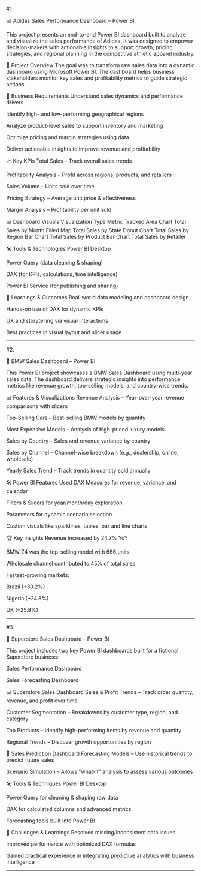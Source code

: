 #1


📊 Adidas Sales Performance Dashboard – Power BI

This project presents an end-to-end Power BI dashboard built to analyze and visualize the sales performance of Adidas. It was designed to empower decision-makers with actionable insights to support growth, pricing strategies, and regional planning in the competitive athletic apparel industry.

📌 Project Overview
The goal was to transform raw sales data into a dynamic dashboard using Microsoft Power BI. The dashboard helps business stakeholders monitor key sales and profitability metrics to guide strategic actions.

🎯 Business Requirements
Understand sales dynamics and performance drivers

Identify high- and low-performing geographical regions

Analyze product-level sales to support inventory and marketing

Optimize pricing and margin strategies using data

Deliver actionable insights to improve revenue and profitability

📈 Key KPIs
Total Sales – Track overall sales trends

Profitability Analysis – Profit across regions, products, and retailers

Sales Volume – Units sold over time

Pricing Strategy – Average unit price & effectiveness

Margin Analysis – Profitability per unit sold

📊 Dashboard Visuals
Visualization Type	Metric Tracked
Area Chart	Total Sales by Month
Filled Map	Total Sales by State
Donut Chart	Total Sales by Region
Bar Chart	Total Sales by Product
Bar Chart	Total Sales by Retailer

🛠️ Tools & Technologies
Power BI Desktop

Power Query (data cleaning & shaping)

DAX (for KPIs, calculations, time intelligence)

Power BI Service (for publishing and sharing)

📌 Learnings & Outcomes
Real-world data modeling and dashboard design

Hands-on use of DAX for dynamic KPIs

UX and storytelling via visual interactions

Best practices in visual layout and slicer usage


--------------------------------------------------------------------------------------------------------------------------------------------------------------------------------------------------------------------

#2. 


🚗 BMW Sales Dashboard – Power BI

This Power BI project showcases a BMW Sales Dashboard using multi-year sales data. The dashboard delivers strategic insights into performance metrics like revenue growth, top-selling models, and country-wise trends.

📊 Features & Visualizations
Revenue Analysis – Year-over-year revenue comparisons with slicers

Top-Selling Cars – Best-selling BMW models by quantity

Most Expensive Models – Analysis of high-priced luxury models

Sales by Country – Sales and revenue variance by country

Sales by Channel – Channel-wise breakdown (e.g., dealership, online, wholesale)

Yearly Sales Trend – Track trends in quantity sold annually

🛠️ Power BI Features Used
DAX Measures for revenue, variance, and calendar

Filters & Slicers for year/month/day exploration

Parameters for dynamic scenario selection

Custom visuals like sparklines, tables, bar and line charts

🏆 Key Insights
Revenue increased by 24.7% YoY

BMW Z4 was the top-selling model with 666 units

Wholesale channel contributed to 45% of total sales

Fastest-growing markets:

Brazil (+30.2%)

Nigeria (+24.8%)

UK (+25.8%)


--------------------------------------------------------------------------------------------------------------------------------------------------------------------------------------------------------------------

#3. 


🏪 Superstore Sales Dashboard – Power BI

This project includes two key Power BI dashboards built for a fictional Superstore business:

Sales Performance Dashboard

Sales Forecasting Dashboard

📊 Superstore Sales Dashboard
Sales & Profit Trends – Track order quantity, revenue, and profit over time

Customer Segmentation – Breakdowns by customer type, region, and category

Top Products – Identify high-performing items by revenue and quantity

Regional Trends – Discover growth opportunities by region

🔮 Sales Prediction Dashboard
Forecasting Models – Use historical trends to predict future sales

Scenario Simulation – Allows "what-if" analysis to assess various outcomes

🛠️ Tools & Techniques
Power BI Desktop

Power Query for cleaning & shaping raw data

DAX for calculated columns and advanced metrics

Forecasting tools built into Power BI

📌 Challenges & Learnings
Resolved missing/inconsistent data issues

Improved performance with optimized DAX formulas

Gained practical experience in integrating predictive analytics with business intelligence

--------------------------------------------------------------------------------------------------------------------------------------------------------------------------------------------------------------------
